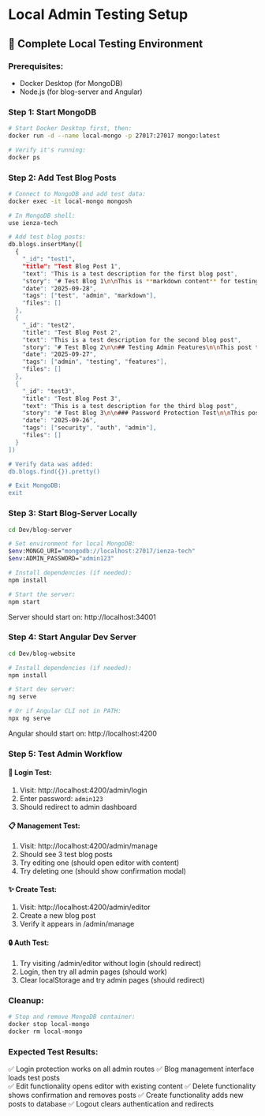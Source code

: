 # Local Admin Testing Setup

## 🧪 Complete Local Testing Environment

### Prerequisites:
- Docker Desktop (for MongoDB)
- Node.js (for blog-server and Angular)

### Step 1: Start MongoDB
```bash
# Start Docker Desktop first, then:
docker run -d --name local-mongo -p 27017:27017 mongo:latest

# Verify it's running:
docker ps
```

### Step 2: Add Test Blog Posts
```bash
# Connect to MongoDB and add test data:
docker exec -it local-mongo mongosh

# In MongoDB shell:
use ienza-tech

# Add test blog posts:
db.blogs.insertMany([
  {
    "_id": "test1",
    "title": "Test Blog Post 1",
    "text": "This is a test description for the first blog post",
    "story": "# Test Blog 1\n\nThis is **markdown content** for testing the admin interface.\n\n- Feature 1\n- Feature 2\n- Feature 3",
    "date": "2025-09-28",
    "tags": ["test", "admin", "markdown"],
    "files": []
  },
  {
    "_id": "test2", 
    "title": "Test Blog Post 2",
    "text": "This is a test description for the second blog post",
    "story": "# Test Blog 2\n\n## Testing Admin Features\n\nThis post tests the admin management interface:\n\n```javascript\nconsole.log('Admin system works!');\n```\n\n> This is a blockquote for testing.",
    "date": "2025-09-27",
    "tags": ["admin", "testing", "features"],
    "files": []
  },
  {
    "_id": "test3",
    "title": "Test Blog Post 3", 
    "text": "This is a test description for the third blog post",
    "story": "# Test Blog 3\n\n### Password Protection Test\n\nThis post will test:\n- Login functionality\n- Edit capabilities\n- Delete confirmation\n\n**Admin system integration test!** 🚀",
    "date": "2025-09-26",
    "tags": ["security", "auth", "admin"],
    "files": []
  }
])

# Verify data was added:
db.blogs.find({}).pretty()

# Exit MongoDB:
exit
```

### Step 3: Start Blog-Server Locally
```bash
cd Dev/blog-server

# Set environment for local MongoDB:
$env:MONGO_URI="mongodb://localhost:27017/ienza-tech"
$env:ADMIN_PASSWORD="admin123"

# Install dependencies (if needed):
npm install

# Start the server:
npm start
```

Server should start on: http://localhost:34001

### Step 4: Start Angular Dev Server
```bash
cd Dev/blog-website

# Install dependencies (if needed):
npm install

# Start dev server:
ng serve

# Or if Angular CLI not in PATH:
npx ng serve
```

Angular should start on: http://localhost:4200

### Step 5: Test Admin Workflow

#### 🔐 Login Test:
1. Visit: http://localhost:4200/admin/login
2. Enter password: `admin123`
3. Should redirect to admin dashboard

#### 📋 Management Test:
1. Visit: http://localhost:4200/admin/manage
2. Should see 3 test blog posts
3. Try editing one (should open editor with content)
4. Try deleting one (should show confirmation modal)

#### ✨ Create Test:
1. Visit: http://localhost:4200/admin/editor
2. Create a new blog post
3. Verify it appears in /admin/manage

#### 🔒 Auth Test:
1. Try visiting /admin/editor without login (should redirect)
2. Login, then try all admin pages (should work)
3. Clear localStorage and try admin pages (should redirect)

### Cleanup:
```bash
# Stop and remove MongoDB container:
docker stop local-mongo
docker rm local-mongo
```

### Expected Test Results:
✅ Login protection works on all admin routes
✅ Blog management interface loads test posts  
✅ Edit functionality opens editor with existing content
✅ Delete functionality shows confirmation and removes posts
✅ Create functionality adds new posts to database
✅ Logout clears authentication and redirects